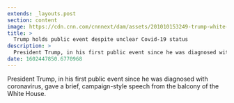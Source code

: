 ```yaml
--- 
extends: _layouts.post 
section: content 
image: https://cdn.cnn.com/cnnnext/dam/assets/201010153249-trump-white-house-event-vpx-super-tease.jpg 
title: > 
  Trump holds public event despite unclear Covid-19 status 
description: > 
  President Trump, in his first public event since he was diagnosed with coronavirus, gave a brief, campaign-style speech from the balcony of the White House. 
date: 1602447850.6770968 
--- 
```

President Trump, in his first public event since he was diagnosed with coronavirus, gave a brief, campaign-style speech from the balcony of the White House.